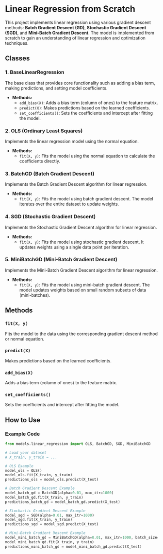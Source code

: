 # Linear Regression from Scratch

This project implements linear regression using various gradient descent methods: **Batch Gradient Descent (GD)**, **Stochastic Gradient Descent (SGD)**, and **Mini-Batch Gradient Descent**. The model is implemented from scratch to gain an understanding of linear regression and optimization techniques.

## Classes

### 1. **BaseLinearRegression**
The base class that provides core functionality such as adding a bias term, making predictions, and setting model coefficients.

- **Methods:**
  - `add_bias(X)`: Adds a bias term (column of ones) to the feature matrix.
  - `predict(X)`: Makes predictions based on the learned coefficients.
  - `set_coefficients()`: Sets the coefficients and intercept after fitting the model.

### 2. **OLS (Ordinary Least Squares)**
Implements the linear regression model using the normal equation.

- **Methods:**
  - `fit(X, y)`: Fits the model using the normal equation to calculate the coefficients directly.

### 3. **BatchGD (Batch Gradient Descent)**
Implements the Batch Gradient Descent algorithm for linear regression.

- **Methods:**
  - `fit(X, y)`: Fits the model using batch gradient descent. The model iterates over the entire dataset to update weights.

### 4. **SGD (Stochastic Gradient Descent)**
Implements the Stochastic Gradient Descent algorithm for linear regression.

- **Methods:**
  - `fit(X, y)`: Fits the model using stochastic gradient descent. It updates weights using a single data point per iteration.

### 5. **MiniBatchGD (Mini-Batch Gradient Descent)**
Implements the Mini-Batch Gradient Descent algorithm for linear regression.

- **Methods:**
  - `fit(X, y)`: Fits the model using mini-batch gradient descent. The model updates weights based on small random subsets of data (mini-batches).

## Methods

### `fit(X, y)`
Fits the model to the data using the corresponding gradient descent method or normal equation.

### `predict(X)`
Makes predictions based on the learned coefficients.

### `add_bias(X)`
Adds a bias term (column of ones) to the feature matrix.

### `set_coefficients()`
Sets the coefficients and intercept after fitting the model.

## How to Use

### Example Code

```python
from models.linear_regression import OLS, BatchGD, SGD, MiniBatchGD

# Load your dataset
# X_train, y_train = ...

# OLS Example
model_ols = OLS()
model_ols.fit(X_train, y_train)
predictions_ols = model_ols.predict(X_test)

# Batch Gradient Descent Example
model_batch_gd = BatchGD(alpha=0.01, max_itr=1000)
model_batch_gd.fit(X_train, y_train)
predictions_batch_gd = model_batch_gd.predict(X_test)

# Stochastic Gradient Descent Example
model_sgd = SGD(alpha=0.01, max_itr=1000)
model_sgd.fit(X_train, y_train)
predictions_sgd = model_sgd.predict(X_test)

# Mini-Batch Gradient Descent Example
model_mini_batch_gd = MiniBatchGD(alpha=0.01, max_itr=1000, batch_size=32)
model_mini_batch_gd.fit(X_train, y_train)
predictions_mini_batch_gd = model_mini_batch_gd.predict(X_test)

